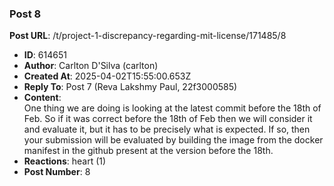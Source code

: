 ### Post 8
**Post URL**: /t/project-1-discrepancy-regarding-mit-license/171485/8
- **ID**: 614651
- **Author**: Carlton D'Silva (carlton)
- **Created At**: 2025-04-02T15:55:00.653Z
- **Reply To**: Post 7 (Reva Lakshmy Paul, 22f3000585)
- **Content**:  
  One thing we are doing is looking at the latest commit before the 18th of Feb. So if it was correct before the 18th of Feb then we will consider it and evaluate it, but it has to be precisely what is expected. If so, then your submission will be evaluated by building the image from the docker manifest in the github present at the version before the 18th.
- **Reactions**: heart (1)
- **Post Number**: 8

